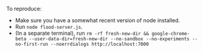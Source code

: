 To reproduce:
- Make sure you have a somewhat recent version of node installed.
- Run `node flood-server.js`.
- (In a separate terminal), run `rm -rf fresh-new-dir && google-chrome-beta --user-data-dir=fresh-new-dir --no-sandbox --no-experiments --no-first-run --noerrdialogs http://localhost:7000`
